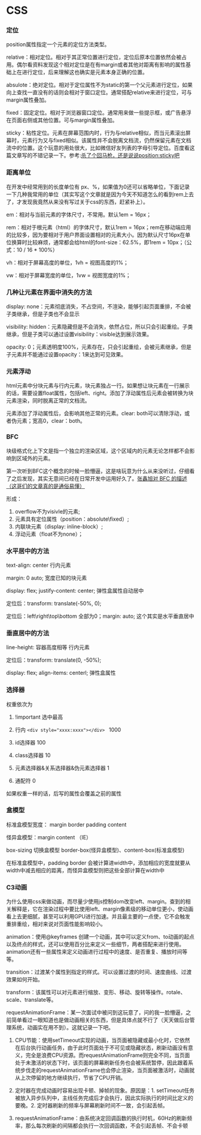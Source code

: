 # CSS

### 定位

position属性指定一个元素的定位方法类型。

relative：相对定位。相对于其正常位置进行定位，定位后原本位置依然会被占用。偶尔看资料发现这个相对定位是在有margin或者其他对距离有影响的属性基础上在进行定位，后来理解这也确实是元素本身正确的位置。

absulote：绝对定位。相对于定位属性不为static的第一个父元素进行定位，如果向上查找一直没有的话则会相对于窗口定位。通常搭配relative来进行定位，可与margin属性叠加。

fixed：固定定位。相对于浏览器窗口定位。通常用来做一些提示框，或广告悬浮在页面右侧或其他位置。可与margin属性叠加。

sticky：粘性定位。元素在屏幕范围内时，行为与relative相似，而当元素滚出屏幕时，元素行为又与fixed相似。该属性并不会脱离文档流，仍然保留元素在文档流中的位置。这个玩意的用处很大，比如微信好友列表的字母引导定位。百度看这篇文章写的不错记录一下。参考:[杀了个回马枪，还是说说position:sticky吧](https://www.zhangxinxu.com/wordpress/2018/12/css-position-sticky/comment-page-2/#comment-406173)

### 距离单位

在开发中经常用到的长度单位有 px、%，如果值为0还可以省略单位，下面记录一下几种我常用的单位（其实写这个文章就是因为今天不知道怎么的看到rem上去了，才发现我竟然从来没有写过关于css的东西，赶紧补上）。

em：相对与当前元素的字体尺寸，不常用。默认1em = 16px；

rem：相对于根元素（html）的字体尺寸，默认1rem = 16px；rem在移动端应用的比较多，因为要相对于用户界面设置相对的元素大小。因为默认尺寸16px在单位换算时比较麻烦，通常都会给html的font-size：62.5%，即1rem = 10px；（公式：10 / 16 * 100%）

vh：相对于屏幕高度的单位，1vh = 视图高度的1%；

vw：相对于屏幕宽度的单位，1vw = 视图宽度的1%；

### 几种让元素在界面中消失的方法

display: none：元素彻底消失，不占空间，不渲染，能够引起页面重排，不会被子类继承，但是子类也不会显示

visibility: hidden：元素隐藏但是不会消失，依然占位，所以只会引起重绘。子类继承，但是子类可以通过设置visibility：visible达到展示效果。

opacity: 0；元素透明度100%，元素存在，只会引起重绘，会被元素继承，但是子元素并不能通过设置opacity：1来达到可见效果。

### 元素浮动

html元素中分块元素与行内元素，块元素独占一行。如果想让块元素在一行展示的话，需要设置float属性，包括left、right。添加了浮动属性后元素会被转换为块元素渲染，同时脱离正常的文档流。

元素添加了浮动属性后，会影响其他正常的元素。clear: both可以清除浮动，或者伪元素；宽高0，clear：both。

### BFC

块级格式化上下文是指一个独立的渲染区域，这个区域内的元素无论怎样都不会影响到区域外的元素。

第一次听到BFC这个概念的时候一脸懵逼，这是啥玩意为什么从来没听过，仔细看了之后发现，其实无意间已经在日常开发中运用好久了。[张鑫旭对 BFC 的描述（这哥们的文章真的是通俗易懂）](https://www.zhangxinxu.com/wordpress/2015/02/css-deep-understand-flow-bfc-column-two-auto-layout/)

形成：
1. overflow不为visivle的元素;
2. 元素具有定位属性（position：absolute\fixed）;
3. 内联块元素（display: inline-block）;
4. 浮动元素（float不为none）；

### 水平居中的方法

text-align: center 行内元素

margin: 0 auto; 宽度已知的块元素

display: flex; justify-content: center; 弹性盒属性自动居中

定位后：transform: translate(-50%, 0);

定位后：left\right\top\bottom 全部为0；margin: auto; 这个其实是水平垂直居中

### 垂直居中的方法

line-height: 容器高度相等 行内元素

定位后：transform: translate(0, -50%);

display: flex; align-items: centerl; 弹性盒属性

### 选择器

权重依次为

1. !important 选中最高

2. 行内 `<div style="xxxx:xxxx"></div> ` 1000

3. id选择器 100

4. class选择器 10

5. 元素选择器&关系选择器&伪元素选择器 1

6. 通配符 0

如果权重一样的话，后写的属性会覆盖之前的属性

### 盒模型

标准盒模型宽度： margin border padding content

怪异盒模型：margin content （IE）

box-sizing 切换盒模型 border-box(怪异盒模型)、content-box(标准盒模型)

在标准盒模型中，padding border 会被计算进width中，添加相应的宽度就要从width中减去相应的距离，而怪异盒模型则把这些全部计算在width中

### C3动画

为什么使用css来做动画，而尽量少使用js控制dom改变left、margin。查到的相关解释是，它在渲染过程中要比使用left、margin像素级的移动单位更小，使动画看上去更细腻，甚至可以利用GPU进行加速。并且最主要的一点使，它不会触发重排重绘，相对来说对页面性能影响较小。

animation：使用@keyframes 创建一个动画，其中可以定义from、to动画的起点以及终点的样式，还可以使用百分比来定义一些细节，两者搭配来进行使用。animation还有一些属性来定义动画进行过程中的速度、是否重复、播放时间等等。

transition：过渡某个属性到指定的样式。可以设置过渡的时间、速度曲线、过渡效果如何开始。

transform：该属性可以对元素进行缩放、变形、移动、旋转等操作。rotale、scale、translate等。

requestAnimationFrame：某一次面试中被问到这玩意了，问的我一脸懵逼，之前简单看过一眼知道也是做动画相关的东西，但是具体点就不行了（天天做后台管理系统，动画实在用不到）。这就记录一下吧。

1. CPU节能：使用setTimeout实现的动画，当页面被隐藏或最小化时，它依然在后台执行动画任务，由于此时页面处于不可见或隐藏状态，刷新动画没有意义，完全是浪费CPU资源。而requestAnimationFrame则完全不同，当页面处于未激活的状态下时，该页面的屏幕刷新任务也会被系统暂停，因此跟着系统步伐走的requestAnimationFrame也会停止渲染，当页面被激活时，动画就从上次停留的地方继续执行，节省了CPU开销。

2. 定时器在完成动画时容易出现卡顿、掉帧的现象。原因是：1. setTimeout任务被放入异步队列中，主线任务完成后才会执行，因此实际执行的时间比定义的要晚。2. 定时器刷新的频率与屏幕刷新时间不一致，会引起丢帧。

3. requestAnimationFrame：由系统决定回调函数的执行时机，60Hz的刷新频率，那么每次刷新的间隔都会执行一次回调函数，不会引起丢帧、不会卡顿